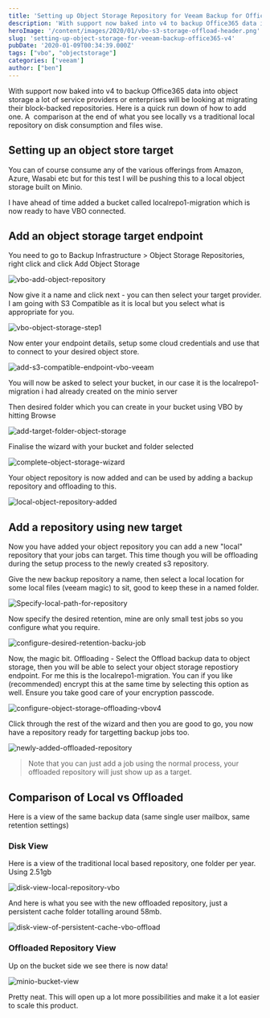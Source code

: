 ```yaml
---
title: 'Setting up Object Storage Repository for Veeam Backup for Office365 v4'
description: 'With support now baked into v4 to backup Office365 data into object storage providers will be looking at migrating their block-backed repositories. Here is a quick run down of how to add one. '
heroImage: '/content/images/2020/01/vbo-s3-storage-offload-header.png'
slug: 'setting-up-object-storage-for-veeam-backup-office365-v4'
pubDate: '2020-01-09T00:34:39.000Z'
tags: ["vbo", "objectstorage"] 
categories: ['veeam']
author: ["ben"]
---
```


With support now baked into v4 to backup Office365 data into object storage a lot of service providers or enterprises will be looking at migrating their block-backed repositories. Here is a quick run down of how to add one. A  comparison at the end of what you see locally vs a traditional local repository on disk consumption and files wise.

## Setting up an object store target

You can of course consume any of the various offerings from Amazon, Azure, Wasabi etc but for this test I will be pushing this to a local object storage built on Minio.

I have ahead of time added a bucket called localrepo1-migration which is now ready to have VBO connected.

## Add an object storage target endpoint

You need to go to Backup Infrastructure > Object Storage Repositories, right click and click Add Object Storage

![vbo-add-object-repository](/content/images/2019/11/vbo-add-object-repository.png)

Now give it a name and click next - you can then select your target provider. I am going with S3 Compatible as it is local but you select what is appropriate for you.

![vbo-object-storage-step1](/content/images/2019/11/vbo-object-storage-step1.png)

Now enter your endpoint details, setup some cloud credentials and use that to connect to your desired object store.

![add-s3-compatible-endpoint-vbo-veeam](/content/images/2019/11/add-s3-compatible-endpoint-vbo-veeam.png)

You will now be asked to select your bucket, in our case it is the localrepo1-migration i had already created on the minio server

Then desired folder which you can create in your bucket using VBO by hitting Browse

![add-target-folder-object-storage](/content/images/2019/11/add-target-folder-object-storage.png)

Finalise the wizard with your bucket and folder selected

![complete-object-storage-wizard](/content/images/2019/11/complete-object-storage-wizard.png)

Your object repository is now added and can be used by adding a backup repository and offloading to this.

![local-object-repository-added](/content/images/2019/11/local-object-repository-added.png)

## Add a repository using new target

Now you have added your object repository you can add a new "local" repository that your jobs can target. This time though you will be offloading during the setup process to the newly created s3 repository.

Give the new backup repository a name, then select a local location for some local files (veeam magic) to sit, good to keep these in a named folder.

![Specify-local-path-for-repository](/content/images/2020/01/Specify-local-path-for-repository.png)

Now specify the desired retention, mine are only small test jobs so you configure what you require.

![configure-desired-retention-backu-job](/content/images/2020/01/configure-desired-retention-backu-job.png)

Now, the magic bit. Offloading - Select the Offload backup data to object storage, then you will be able to select your object storage repostiory endpoint. For me this is the localrepo1-migration. You can if you like (recommended) encrypt this at the same time by selecting this option as well. Ensure you take good care of your encryption passcode.

![configure-object-storage-offloading-vbov4](/content/images/2020/01/configure-object-storage-offloading-vbov4.png)

Click through the rest of the wizard and then you are good to go, you now have a repository ready for targetting backup jobs too.

![newly-added-offloaded-repository](/content/images/2020/01/newly-added-offloaded-repository.png)

> Note that you can just add a job using the normal process, your offloaded repository will just show up as a target.

## Comparison of Local vs Offloaded

Here is a view of the same backup data (same single user mailbox, same retention settings)

### Disk View

Here is a view of the traditional local based repository, one folder per year. Using 2.51gb

![disk-view-local-repository-vbo](/content/images/2020/01/disk-view-local-repository-vbo.png)

And here is what you see with the new offloaded repository, just a persistent cache folder totalling around 58mb.

![disk-view-of-persistent-cache-vbo-offload](/content/images/2020/01/disk-view-of-persistent-cache-vbo-offload.png)

### Offloaded Repository View

Up on the bucket side we see there is now data!

![minio-bucket-view](/content/images/2020/01/minio-bucket-view.png)

Pretty neat. This will open up a lot more possibilities and make it a lot easier to scale this product.

